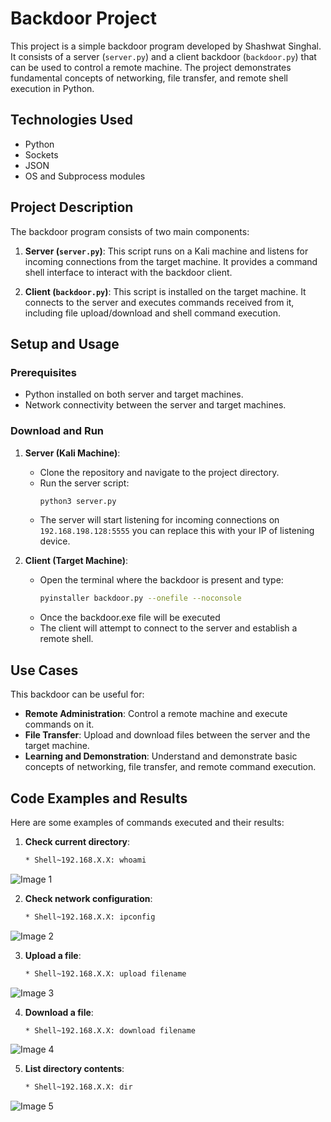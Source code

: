 # Backdoor Project

This project is a simple backdoor program developed by Shashwat Singhal. It consists of a server (`server.py`) and a client backdoor (`backdoor.py`) that can be used to control a remote machine. The project demonstrates fundamental concepts of networking, file transfer, and remote shell execution in Python.

## Technologies Used
- Python
- Sockets
- JSON
- OS and Subprocess modules

## Project Description

The backdoor program consists of two main components:

1. **Server (`server.py`)**: This script runs on a Kali machine and listens for incoming connections from the target machine. It provides a command shell interface to interact with the backdoor client.

2. **Client (`backdoor.py`)**: This script is installed on the target machine. It connects to the server and executes commands received from it, including file upload/download and shell command execution.

## Setup and Usage

### Prerequisites
- Python installed on both server and target machines.
- Network connectivity between the server and target machines.

### Download and Run

1. **Server (Kali Machine)**:
   - Clone the repository and navigate to the project directory.
   - Run the server script:
     ```sh
     python3 server.py
     ```
   - The server will start listening for incoming connections on `192.168.198.128:5555` you can replace this with your IP of listening device.

2. **Client (Target Machine)**:
   - Open the terminal where the backdoor is present and type:
     ```sh
     pyinstaller backdoor.py --onefile --noconsole
     ```
   - Once the backdoor.exe file will be executed
   - The client will attempt to connect to the server and establish a remote shell.

## Use Cases

This backdoor can be useful for:
- **Remote Administration**: Control a remote machine and execute commands on it.
- **File Transfer**: Upload and download files between the server and the target machine.
- **Learning and Demonstration**: Understand and demonstrate basic concepts of networking, file transfer, and remote command execution.

## Code Examples and Results

Here are some examples of commands executed and their results:

1. **Check current directory**:
   ```sh
   * Shell~192.168.X.X: whoami

![Image 1](Images/1.png)<br>

2. **Check network configuration**:
   ```sh
   * Shell~192.168.X.X: ipconfig

![Image 2](Images/2.png)<br>

3. **Upload a file**:
   ```sh
   * Shell~192.168.X.X: upload filename

![Image 3](Images/3.png)<br>

4. **Download a file**:
   ```sh
   * Shell~192.168.X.X: download filename

![Image 4](Images/4.png)<br>

5. **List directory contents**:
   ```sh
   * Shell~192.168.X.X: dir

![Image 5](Images/5.png)<br>
